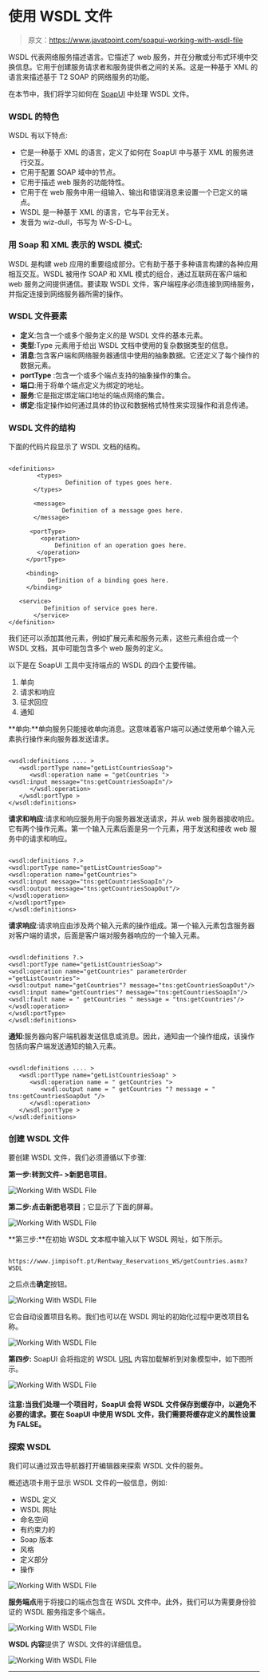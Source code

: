 # 使用 WSDL 文件

> 原文：<https://www.javatpoint.com/soapui-working-with-wsdl-file>

WSDL 代表网络服务描述语言。它描述了 web 服务，并在分散或分布式环境中交换信息。它用于创建服务请求者和服务提供者之间的关系。这是一种基于 XML 的语言来描述基于 T2 SOAP 的网络服务的功能。

在本节中，我们将学习如何在 [SoapUI](https://www.javatpoint.com/soapui) 中处理 WSDL 文件。

### WSDL 的特色

WSDL 有以下特点:

*   它是一种基于 XML 的语言，定义了如何在 SoapUI 中与基于 XML 的服务进行交互。
*   它用于配置 SOAP 域中的节点。
*   它用于描述 web 服务的功能特性。
*   它用于在 web 服务中用一组输入、输出和错误消息来设置一个已定义的端点。
*   WSDL 是一种基于 XML 的语言，它与平台无关。
*   发音为 wiz-dull，书写为 W-S-D-L。

### 用 Soap 和 XML 表示的 WSDL 模式:

WSDL 是构建 web 应用的重要组成部分。它有助于基于多种语言构建的各种应用相互交互。WSDL 被用作 SOAP 和 XML 模式的组合，通过互联网在客户端和 web 服务之间提供通信。要读取 WSDL 文件，客户端程序必须连接到网络服务，并指定连接到网络服务器所需的操作。

### WSDL 文件要素

*   **定义**:包含一个或多个服务定义的是 WSDL 文件的基本元素。
*   **类型**:Type 元素用于给出 WSDL 文档中使用的复杂数据类型的信息。
*   **消息**:包含客户端和网络服务器通信中使用的抽象数据。它还定义了每个操作的数据元素。
*   **portType** :包含一个或多个端点支持的抽象操作的集合。
*   **端口**:用于将单个端点定义为绑定的地址。
*   **服务**:它是指定绑定端口地址的端点网络的集合。
*   **绑定**:指定操作如何通过具体的协议和数据格式特性来实现操作和消息传递。

### WSDL 文件的结构

下面的代码片段显示了 WSDL 文档的结构。

```

<definitions>
        <types>
                Definition of types goes here.
       </types>

       <message>
               Definition of a message goes here.
       </message>

      <portType>
         <operation>
             Definition of an operation goes here.
        </operation>
     </portType>

     <binding>
           Definition of a binding goes here.
     </binding>

   <service>
          Definition of service goes here.
       </service>
</definition>

```

我们还可以添加其他元素，例如扩展元素和服务元素，这些元素组合成一个 WSDL 文档，其中可能包含多个 web 服务的定义。

以下是在 SoapUI 工具中支持端点的 WSDL 的四个主要传输。

1.  单向
2.  请求和响应
3.  征求回应
4.  通知

**单向:**单向服务只能接收单向消息。这意味着客户端可以通过使用单个输入元素执行操作来向服务器发送请求。

```

<wsdl:definitions .... >  
   <wsdl:portType name="getListCountriesSoap">
      <wsdl:operation name = "getCountries "> 
<wsdl:input message="tns:getCountriesSoapIn"/>
      </wsdl:operation> 
   </wsdl:portType > 
</wsdl:definitions>

```

**请求和响应**:请求和响应服务用于向服务器发送请求，并从 web 服务器接收响应。它有两个操作元素。第一个输入元素后面是另一个元素，用于发送和接收 web 服务中的请求和响应。

```

<wsdl:definitions ?.>
<wsdl:portType name="getListCountriesSoap">
<wsdl:operation name="getCountries">
<wsdl:input message="tns:getCountriesSoapIn"/>
<wsdl:output message="tns:getCountriesSoapOut"/>
</wsdl:operation>
</wsdl:portType>
</wsdl:definitions>

```

**请求响应**:请求响应由涉及两个输入元素的操作组成。第一个输入元素包含服务器对客户端的请求，后面是客户端对服务器响应的一个输入元素。

```

<wsdl:definitions ?.>
<wsdl:portType name="getListCountriesSoap"> 
<wsdl:operation name="getCountries" parameterOrder ="getListCountries">
<wsdl:output name="getCountries"? message="tns:getCountriesSoapOut"/>
<wsdl:input name="getCountries"? message="tns:getCountriesSoapIn"/>
<wsdl:fault name = " getCountries " message = "tns:getCountries"/>
</wsdl:operation>
</wsdl:portType>
</wsdl:definitions>

```

**通知**:服务器向客户端机器发送信息或消息。因此，通知由一个操作组成，该操作包括向客户端发送通知的输入元素。

```

<wsdl:definitions .... > 
   <wsdl:portType name="getListCountriesSoap" > 
      <wsdl:operation name = " getCountries "> 
         <wsdl:output name = " getCountries "? message = " tns:getCountriesSoapOut "/> 
      </wsdl:operation> 
   </wsdl:portType > 
</wsdl:definitions>  

```

### 创建 WSDL 文件

要创建 WSDL 文件，我们必须遵循以下步骤:

**第一步:**转到**文件- >新肥皂项目**。

![Working With WSDL File](img/f9677e28d8af233f17bf033a1377d89e.png)

**第二步:**点击**新肥皂项目**；它显示了下面的屏幕。

![Working With WSDL File](img/deaf319e4d01a331be1d17ff41b30edc.png)

**第三步:**在初始 WSDL 文本框中输入以下 WSDL 网址，如下所示。

```

https://www.jimpisoft.pt/Rentway_Reservations_WS/getCountries.asmx?WSDL

```

之后点击**确定**按钮。

![Working With WSDL File](img/e8bad99a93bea6abefbeca2f5388cee4.png)

它会自动设置项目名称。我们也可以在 WSDL 网址的初始化过程中更改项目名称。

![Working With WSDL File](img/cacf001ba90faa7cca4ed3bafaf5fc8c.png)

**第四步:** SoapUI 会将指定的 WSDL [URL](https://www.javatpoint.com/url-full-form) 内容加载解析到对象模型中，如下图所示。

![Working With WSDL File](img/d2d00c89df14ab40e1a940e3d6f45deb.png)

#### 注意:当我们处理一个项目时，SoapUI 会将 WSDL 文件保存到缓存中，以避免不必要的请求。要在 SoapUI 中使用 WSDL 文件，我们需要将缓存定义的属性设置为 FALSE。

### 探索 WSDL

我们可以通过双击导航器打开编辑器来探索 WSDL 文件的服务。

概述选项卡用于显示 WSDL 文件的一般信息，例如:

*   WSDL 定义
*   WSDL 网址
*   命名空间
*   有约束力的
*   Soap 版本
*   风格
*   定义部分
*   操作

![Working With WSDL File](img/f5ebcf5429b8e5f07f739630823b2934.png)

**服务端点**用于将接口的端点包含在 WSDL 文件中。此外，我们可以为需要身份验证的 WSDL 服务指定多个端点。

![Working With WSDL File](img/c346817b66678873d788c4bb24fec4b3.png)

**WSDL 内容**提供了 WSDL 文件的详细信息。

![Working With WSDL File](img/5b61d963d84c5e444c8c52814844d8fa.png)

* * *